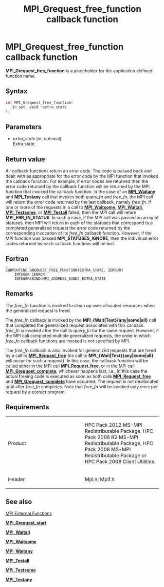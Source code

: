 ﻿---
title: MPI_Grequest_free_function callback function
TOCTitle: MPI_Grequest_free_function callback function
ms:assetid: b1a96d01-0a0c-4307-9cf2-68b51426e45e
ms:mtpsurl: https://msdn.microsoft.com/en-us/library/Dn473392(v=VS.85)
ms:contentKeyID: 59360928
ms.date: 03/28/2018
mtps_version: v=VS.85
f1_keywords:
- GREQUEST_FREE_FUNCTION
- mpi/GREQUEST_FREE_FUNCTION
- mpi/MPI_Grequest_free_function
- MPI_Grequest_free_function
- mpif/GREQUEST_FREE_FUNCTION
- mpif/MPI_Grequest_free_function
dev_langs:
- C++
- C
---

# MPI\_Grequest\_free\_function callback function

**MPI\_Grequest\_free\_function** is a placeholder for the application-defined function name.

## Syntax

``` c++
int MPI_Grequest_free_function(
  _In_opt_ void *extra_state
);
```

## Parameters

  - *extra\_state* \[in, optional\]  
    Extra state.

## Return value

All callback functions return an error code. The code is passed back and dealt with as appropriate for the error code by the MPI function that invoked the callback function. For example, if error codes are returned then the error code returned by the callback function will be returned by the MPI function that invoked the callback function. In the case of an [**MPI\_Waitany**](mpi-waitany-function.md) and [**MPI\_Testany**](mpi-testany-function.md) call that invokes both *query\_fn* and *free\_fn*, the MPI call will return the error code returned by the last callback, namely *free\_fn*. If one or more of the requests in a call to [**MPI\_Waitsome**](mpi-waitsome-function.md), [**MPI\_Waitall**](mpi-waitall-function.md), [**MPI\_Testsome**](mpi-testsome-function.md), or [**MPI\_Testall**](mpi-testall-function.md)  failed, then the MPI call will return **MPI\_ERR\_IN\_STATUS**. In such a case, if the MPI call was passed an array of statuses, then MPI will return in each of the statuses that correspond to a completed generalized request the error code returned by the corresponding invocation of its *free\_fn* callback function. However, if the MPI function was passed **MPI\_STATUSES\_IGNORE**, then the individual error codes returned by each callback functions will be lost.

## Fortran

    SUBROUTINE GREQUEST_FREE_FUNCTION(EXTRA_STATE, IERROR)
        INTEGER IERROR
        INTEGER(KIND=MPI_ADDRESS_KIND) EXTRA_STATE

## Remarks

The *free\_fn* function is invoked to clean up user-allocated resources when the generalized request is freed. 

The *free\_fn* callback is invoked by the **MPI\_{Wait|Test}{any|some|all}** call that completed the generalized request associated with this callback. *free\_fn* is invoked after the call to *query\_fn* for the same request. However, if the MPI call completed multiple generalized requests, the order in which *free\_fn* callback functions are invoked is not specified by MPI.

The *free\_fn* callback is also invoked for generalized requests that are freed by a call to [**MPI\_Request\_free**](mpi-request-free-function.md) (no call to **MPI\_{Wait|Test}{any|some|all}** will occur for such a request). In this case, the callback function will be called either in the MPI call [**MPI\_Request\_free**](mpi-request-free-function.md), or in the MPI call [**MPI\_Grequest\_complete**](mpi-grequest-complete-function.md), whichever happens last, i.e., in this case the actual freeing code is executed as soon as both calls [**MPI\_Request\_free**](mpi-request-free-function.md) and [**MPI\_Grequest\_complete**](mpi-grequest-complete-function.md) have occurred. The request is not deallocated until after *free\_fn* completes. Note that *free\_fn* will be invoked only once per request by a correct program.

## Requirements

<table>
<colgroup>
<col style="width: 50%" />
<col style="width: 50%" />
</colgroup>
<tbody>
<tr class="odd">
<td><p>Product</p></td>
<td><p>HPC Pack 2012 MS-MPI Redistributable Package, HPC Pack 2008 R2 MS-MPI Redistributable Package, HPC Pack 2008 MS-MPI Redistributable Package or HPC Pack 2008 Client Utilities</p></td>
</tr>
<tr class="even">
<td><p>Header</p></td>
<td>Mpi.h;
Mpif.h</td>
</tr>
</tbody>
</table>


## See also

[MPI External Functions](mpi-external-functions.md)

[**MPI\_Grequest\_start**](mpi-grequest-start-function.md)

[**MPI\_Waitall**](mpi-waitall-function.md)

[**MPI\_Waitsome**](mpi-waitsome-function.md)

[**MPI\_Waitany**](mpi-waitany-function.md)

[**MPI\_Testall**](mpi-testall-function.md)

[**MPI\_Testsome**](mpi-testsome-function.md)

[**MPI\_Testany**](mpi-testany-function.md)
